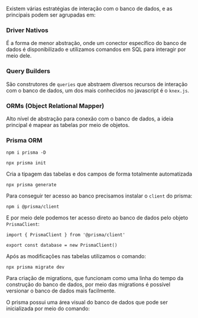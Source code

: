 Existem várias estratégias de interação com o banco de dados, e as principais podem ser agrupadas em:

### Driver Nativos
É a forma de menor abstração, onde um conector específico do banco de dados é disponibilizado e utilizamos comandos em SQL para interagir por meio dele.

### Query Builders
São construtores de `queries` que abstraem diversos recursos de interação com o banco de dados, um dos mais conhecidos no javascript é o `knex.js`.

### ORMs (Object Relational Mapper)

Alto nível de abstração para conexão com o banco de dados, a ideia principal é mapear as tabelas por meio de objetos.

### Prisma ORM

```
npm i prisma -D
```

```
npx prisma init
```

Cria a tipagem das tabelas e dos campos de forma totalmente automatizada

```
npx prisma generate
```

Para conseguir ter acesso ao banco precisamos instalar o `client` do prisma:

```
npm i @prisma/client
```

E por meio dele podemos ter acesso direto ao banco de dados pelo objeto `PrismaClient`:

```tsx
import { PrismaClient } from '@prisma/client'

export const database = new PrismaClient()
```

Após as modificações nas tabelas utilizamos o comando:

```
npx prisma migrate dev
```

Para criação de migrations, que funcionam como uma linha do tempo da construção do banco de dados, por meio das migrations é possível versionar o banco de dados mais facilmente.

O prisma possui uma área visual do banco de dados que pode ser inicializada por meio do comando: